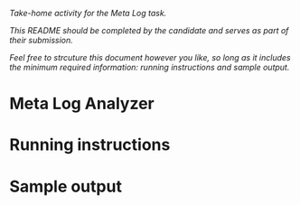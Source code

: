_Take-home activity for the Meta Log task._

_This README should be completed by the candidate and serves as part of their submission._

_Feel free to strcuture this document however you like, so long as it includes the minimum required information: running instructions and sample output._

# Meta Log Analyzer


# Running instructions


# Sample output


